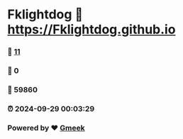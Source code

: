 # Fklightdog :link: https://Fklightdog.github.io 
### :page_facing_up: [11](https://Fklightdog.github.io/tag.html) 
### :speech_balloon: 0 
### :hibiscus: 59860 
### :alarm_clock: 2024-09-29 00:03:29 
### Powered by :heart: [Gmeek](https://github.com/Meekdai/Gmeek)
